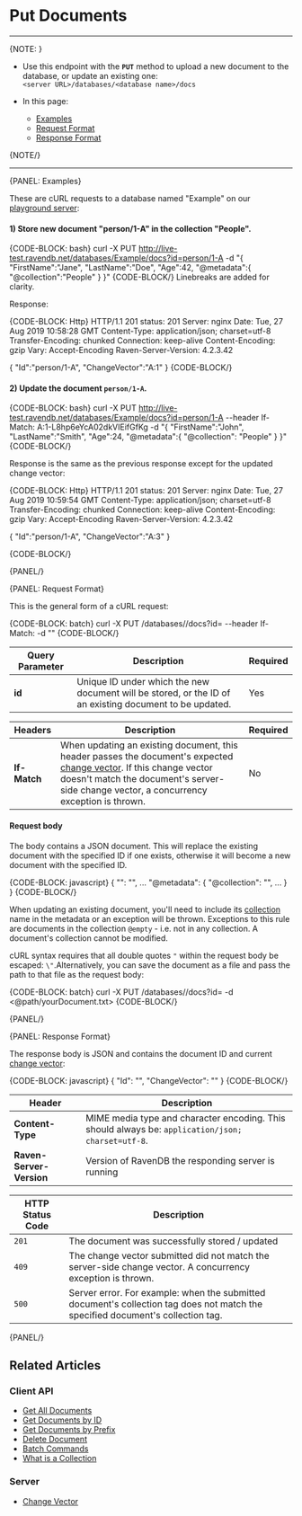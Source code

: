 ﻿# Put Documents

---

{NOTE: }  

* Use this endpoint with the **`PUT`** method to upload a new document to the database, or update an existing one:  
`<server URL>/databases/<database name>/docs`  

* In this page:  
  * [Examples](../../../client-api/rest-api/document-commands/put-documents#examples)  
  * [Request Format](../../../client-api/rest-api/document-commands/put-documents#request-format)  
  * [Response Format](../../../client-api/rest-api/document-commands/put-documents#response-format)  

{NOTE/}  

---

{PANEL: Examples}

These are cURL requests to a database named "Example" on our [playground server](http://live-test.ravendb.net):  

#### 1) Store new document "person/1-A" in the collection "People".  

{CODE-BLOCK: bash}
curl -X PUT http://live-test.ravendb.net/databases/Example/docs?id=person/1-A
-d "{ 
    \"FirstName\":\"Jane\", 
    \"LastName\":\"Doe\",
    \"Age\":42,
    \"@metadata\":{
        \"@collection\":\"People\"
    }
}"
{CODE-BLOCK/}
Linebreaks are added for clarity.

Response:  

{CODE-BLOCK: Http}
HTTP/1.1 201
status: 201
Server: nginx
Date: Tue, 27 Aug 2019 10:58:28 GMT
Content-Type: application/json; charset=utf-8
Transfer-Encoding: chunked
Connection: keep-alive
Content-Encoding: gzip
Vary: Accept-Encoding
Raven-Server-Version: 4.2.3.42

{
    "Id":"person/1-A",
    "ChangeVector":"A:1"
}
{CODE-BLOCK/}

#### 2) Update the document `person/1-A`.  

{CODE-BLOCK: bash}
curl -X PUT http://live-test.ravendb.net/databases/Example/docs?id=person/1-A
--header If-Match: A:1-L8hp6eYcA02dkVIEifGfKg
-d "{ 
    \"FirstName\":\"John\", 
    \"LastName\":\"Smith\",
    \"Age\":24,
    \"@metadata\":{
        \"@collection\": \"People\"
    }
}"
{CODE-BLOCK/}

Response is the same as the previous response except for the updated change vector:  

{CODE-BLOCK: Http}
HTTP/1.1 201
status: 201
Server: nginx
Date: Tue, 27 Aug 2019 10:59:54 GMT
Content-Type: application/json; charset=utf-8
Transfer-Encoding: chunked
Connection: keep-alive
Content-Encoding: gzip
Vary: Accept-Encoding
Raven-Server-Version: 4.2.3.42

{
    "Id":"person/1-A",
    "ChangeVector":"A:3"
}

{CODE-BLOCK/}

{PANEL/}

{PANEL: Request Format}

This is the general form of a cURL request:  

{CODE-BLOCK: batch}
curl -X PUT <server URL>/databases/<database name>/docs?id=<document ID>
--header If-Match: <expected change vector>
-d "<JSON document>"
{CODE-BLOCK/}

| Query Parameter | Description | Required |
| - | - | - |
| **id** | Unique ID under which the new document will be stored, or the ID of an existing document to be updated. | Yes |

| Headers | Description | Required |
| - | - | - |
| **If-Match** | When updating an existing document, this header passes the document's expected [change vector](../../../server/clustering/replication/change-vector). If this change vector doesn't match the document's server-side change vector, a concurrency exception is thrown. | No |

#### Request body

The body contains a JSON document. This will replace the existing document with the specified ID if one exists, otherwise it 
will become a new document with the specified ID.  

{CODE-BLOCK: javascript}
{
    \"<field>\": \"<value>\",
    ...
    \"@metadata\": {
        \"@collection\": \"<collection name>\",
        ...
    }
}
{CODE-BLOCK/}

When updating an existing document, you'll need to include its [collection](../../../client-api/faq/what-is-a-collection) 
name in the metadata or an exception will be thrown. Exceptions to this rule are documents in the collection `@empty` - 
i.e. not in any collection. A document's collection cannot be modified.  

cURL syntax requires that all double quotes `"` within the request body be escaped: `\"`.Alternatively, you can save the 
document as a file and pass the path to that file as the request body:  

{CODE-BLOCK: batch}
curl -X PUT <server URL>/databases/<database name>/docs?id=<document ID>
-d <@path/yourDocument.txt>
{CODE-BLOCK/}


{PANEL/}

{PANEL: Response Format}

The response body is JSON and contains the document ID and current [change vector](../../../server/clustering/replication/change-vector):

{CODE-BLOCK: javascript}
{
    "Id": "<document ID>",
    "ChangeVector": "<current change vector>"
}
{CODE-BLOCK/}

| Header | Description |
| - | - |
| **Content-Type** | MIME media type and character encoding. This should always be: `application/json; charset=utf-8`. |
| **Raven-Server-Version** | Version of RavenDB the responding server is running |

| HTTP Status Code | Description |
| - | - |
| `201` | The document was successfully stored / updated |
| `409` | The change vector submitted did not match the server-side change vector. A concurrency exception is thrown. |
| `500` | Server error. For example: when the submitted document's collection tag does not match the specified document's collection tag. |

{PANEL/}

## Related Articles  

### Client API  

- [Get All Documents](../../../client-api/rest-api/document-commands/get-all-documents)  
- [Get Documents by ID](../../../client-api/rest-api/document-commands/get-documents-by-id)  
- [Get Documents by Prefix](../../../client-api/rest-api/document-commands/get-documents-by-prefix)  
- [Delete Document](../../../client-api/rest-api/document-commands/delete-document)  
- [Batch Commands](../../../client-api/rest-api/document-commands/batch-commands)  
- [What is a Collection](../../../client-api/faq/what-is-a-collection)  

### Server  

- [Change Vector](../../../server/clustering/replication/change-vector)  
